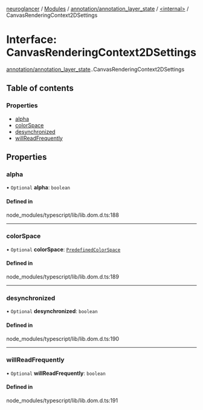 [neuroglancer](../README.md) / [Modules](../modules.md) / [annotation/annotation\_layer\_state](../modules/annotation_annotation_layer_state.md) / [<internal\>](../modules/annotation_annotation_layer_state._internal_.md) / CanvasRenderingContext2DSettings

# Interface: CanvasRenderingContext2DSettings

[annotation/annotation_layer_state](../modules/annotation_annotation_layer_state.md).[<internal>](../modules/annotation_annotation_layer_state._internal_.md).CanvasRenderingContext2DSettings

## Table of contents

### Properties

- [alpha](annotation_annotation_layer_state._internal_.CanvasRenderingContext2DSettings.md#alpha)
- [colorSpace](annotation_annotation_layer_state._internal_.CanvasRenderingContext2DSettings.md#colorspace)
- [desynchronized](annotation_annotation_layer_state._internal_.CanvasRenderingContext2DSettings.md#desynchronized)
- [willReadFrequently](annotation_annotation_layer_state._internal_.CanvasRenderingContext2DSettings.md#willreadfrequently)

## Properties

### alpha

• `Optional` **alpha**: `boolean`

#### Defined in

node_modules/typescript/lib/lib.dom.d.ts:188

___

### colorSpace

• `Optional` **colorSpace**: [`PredefinedColorSpace`](../modules/annotation_annotation_layer_state._internal_.md#predefinedcolorspace)

#### Defined in

node_modules/typescript/lib/lib.dom.d.ts:189

___

### desynchronized

• `Optional` **desynchronized**: `boolean`

#### Defined in

node_modules/typescript/lib/lib.dom.d.ts:190

___

### willReadFrequently

• `Optional` **willReadFrequently**: `boolean`

#### Defined in

node_modules/typescript/lib/lib.dom.d.ts:191
